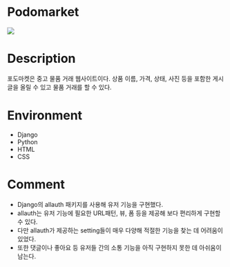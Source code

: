 # Podomarket
<img src="https://user-images.githubusercontent.com/113345693/220639537-c038b318-c9c1-4f46-a351-f1520a01e6e4.gif"/>

# Description
포도마켓은 중고 물품 거래 웹사이트이다. 상품 이름, 가격, 상태, 사진 등을 포함한 게시글을 올릴 수 있고 물품 거래를 할 수 있다.


# Environment
- Django
- Python
- HTML
- CSS


# Comment
- Django의 allauth 패키지를 사용해 유저 기능을 구현했다.
- allauth는 유저 기능에 필요한 URL패턴, 뷰, 폼 등을 제공해 보다 편리하게 구현할 수 있다.
- 다만 allauth가 제공하는 setting들이 매우 다양해 적절한 기능을 찾는 데 어려움이 있었다.
- 또한 댓글이나 좋아요 등 유저들 간의 소통 기능을 아직 구현하지 못한 데 아쉬움이 남는다.
